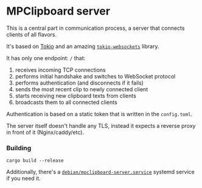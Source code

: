 # MPClipboard server

This is a central part in communication process, a server that connects clients of all flavors.

It's based on [Tokio](https://tokio.rs/) and an amazing [`tokio-websockets`](https://github.com/Gelbpunkt/tokio-websockets/) library.

It has only one endpoint: `/` that:

1. receives incoming TCP connections
2. performs initial handshake and switches to WebSocket protocol
3. performs authentication (and disconnects if it fails)
4. sends the most recent clip to newly connected client
5. starts receiving new clipboard texts from clients
6. broadcasts them to all connected clients

Authentication is based on a static token that is written in the `config.toml`.

The server itself doesn't handle any TLS, instead it expects a reverse proxy in front of it (Nginx/caddy/etc).

### Building

```
cargo build --release
```

Additionally, there's a [`debian/mpclipboard-server.service`](/debian/mpclipboard-server.service) systemd service if you need it.
